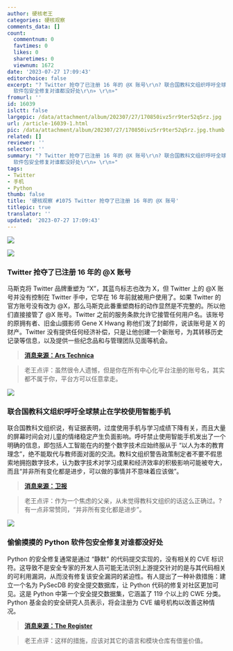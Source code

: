```yaml
---
author: 硬核老王
categories: 硬核观察
comments_data: []
count:
  commentnum: 0
  favtimes: 0
  likes: 0
  sharetimes: 0
  viewnum: 1672
date: '2023-07-27 17:09:43'
editorchoice: false
excerpt: "? Twitter 抢夺了已注册 16 年的 @X 账号\r\n? 联合国教科文组织呼吁全球禁止在学校使用智能手机\r\n? 偷偷摸摸的 Python
  软件包安全修复对谁都没好处\r\n» \r\n»"
fromurl: ''
id: 16039
islctt: false
largepic: /data/attachment/album/202307/27/170850ivz5rr9ter52q5rz.jpg
url: /article-16039-1.html
pic: /data/attachment/album/202307/27/170850ivz5rr9ter52q5rz.jpg.thumb.jpg
related: []
reviewer: ''
selector: ''
summary: "? Twitter 抢夺了已注册 16 年的 @X 账号\r\n? 联合国教科文组织呼吁全球禁止在学校使用智能手机\r\n? 偷偷摸摸的 Python
  软件包安全修复对谁都没好处\r\n» \r\n»"
tags:
- Twitter
- 手机
- Python
thumb: false
title: '硬核观察 #1075 Twitter 抢夺了已注册 16 年的 @X 账号'
titlepic: true
translator: ''
updated: '2023-07-27 17:09:43'
---
```


![](/data/attachment/album/202307/27/170850ivz5rr9ter52q5rz.jpg)


![](/data/attachment/album/202307/27/170914b5ndacencuc9ez3r.jpg)


### Twitter 抢夺了已注册 16 年的 @X 账号


马斯克将 Twitter 品牌重塑为 “X”，其蓝鸟标志也改为 X，但 Twitter 上的 @X 账号并没有控制在 Twitter 手中，它早在 16 年前就被用户使用了。如果 Twitter 的官方账号没有改为 @X，那么马斯克此番重塑商标的动作显然是不完整的。所以他们直接接管了 @X 账号。Twitter 之前的服务条款允许它接管任何用户名。该账号的原拥有者、旧金山摄影师 Gene X Hwang 称他们发了封邮件，说该账号是 X 的财产。Twitter 没有提供任何经济补偿，只是让他创建一个新账号，为其转移历史记录等信息，以及提供一些纪念品和与管理团队见面等机会。



> 
> **[消息来源：Ars Technica](https://arstechnica.com/tech-policy/2023/07/twitter-took-x-handle-from-longtime-user-and-only-offered-him-some-merch/)**
> 
> 
> 



> 
> 老王点评：虽然很令人遗憾，但是你在所有中心化平台注册的账号名，其实都不属于你，平台方可以任意拿走。
> 
> 
> 


![](/data/attachment/album/202307/27/170914dz9559eilfv5z5zi.jpg)


### 联合国教科文组织呼吁全球禁止在学校使用智能手机


联合国教科文组织说，有证据表明，过度使用手机与学习成绩下降有关，而且大量的屏幕时间会对儿童的情绪稳定产生负面影响。呼吁禁止使用智能手机发出了一个明确的信息，即包括人工智能在内的整个数字技术应始终服从于 “以人为本的教育理念”，绝不能取代与教师面对面的交流。教科文组织警告政策制定者不要不假思索地拥抱数字技术，认为数字技术对学习成果和经济效率的积极影响可能被夸大，而且“并非所有变化都是进步，可以做的事情并不意味着应该做”。



> 
> **[消息来源：卫报](https://www.theguardian.com/world/2023/jul/26/put-learners-first-unesco-calls-for-global-ban-on-smartphones-in-schools)**
> 
> 
> 



> 
> 老王点评：作为一个焦虑的父亲，从未觉得教科文组织的话这么正确过。?有一点非常赞同，“并非所有变化都是进步”。
> 
> 
> 


![](/data/attachment/album/202307/27/170919v4h6p4azotpbb64d.jpg)


### 偷偷摸摸的 Python 软件包安全修复对谁都没好处


Python 的安全修复通常是通过 “静默” 的代码提交实现的，没有相关的 CVE 标识符。这导致不是安全专家的开发人员可能无法识别上游提交针对的是与其代码相关的可利用漏洞，从而没有修复该安全漏洞的紧迫性。有人提出了一种补救措施：建立一个名为 PySecDB 的安全提交数据库，让 Python 代码的修复对社区更加可见。这是 Python 中第一个安全提交数据集，它涵盖了 119 个以上的 CWE 分类。Python 基金会的安全研究人员表示，将会注册为 CVE 编号机构以改善这种情况。



> 
> **[消息来源：The Register](https://www.theregister.com/2023/07/26/python_silent_security_fixes)**
> 
> 
> 



> 
> 老王点评：这样的措施，应该对其它的语言和模块仓库有借鉴价值。
> 
> 
>